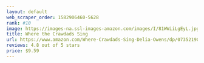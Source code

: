 ```yaml
---
layout: default 
﻿web_scraper_order: 1582906460-5628
rank: #10
image: https://images-na.ssl-images-amazon.com/images/I/81WWiiLgEyL.jpg
title: Where the Crawdads Sing
url: https://www.amazon.com/Where-Crawdads-Sing-Delia-Owens/dp/0735219095/ref=zg_mw_books_10?_encoding=UTF8&psc=1&refRID=TBMNK4Y038MCV8ZD423X
reviews: 4.8 out of 5 stars
price: $9.59 
---
```

